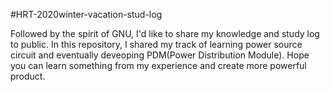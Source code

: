 #HRT-2020winter-vacation-stud-log


Followed by the spirit of GNU, I'd like to share my knowledge and study log to public. In this repository, I shared my track of learning power source circuit and eventually deveoping PDM(Power Distribution Module). Hope you can learn something from my experience and create more powerful product.





